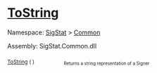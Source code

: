 # [ToString](./Signer-100663452.md)

Namespace: [SigStat]() > [Common](./../README.md)

Assembly: SigStat.Common.dll

<sub>[ToString](./Signer-100663452.md) (  )</sub>&nbsp; &nbsp; &nbsp; &nbsp; &nbsp; &nbsp; &nbsp; &nbsp; &nbsp;<sub><sub>Returns a string representation of a Signer</sub></sub>
